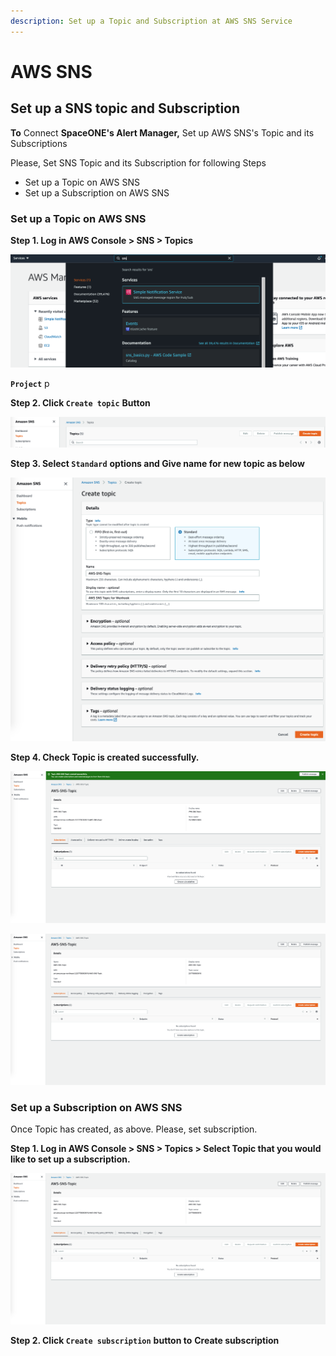 ```yaml
---
description: Set up a Topic and Subscription at AWS SNS Service
---
```


# AWS SNS

## Set up a SNS topic and Subscription

**To** Connect **SpaceONE's Alert Manager,** Set up AWS SNS's Topic and its Subscriptions

Please, Set SNS Topic and its Subscription for following Steps

* Set up a Topic on AWS SNS
* Set up a Subscription on AWS SNS

### Set up a Topic on AWS SNS

**Step 1. Log in AWS Console &gt; SNS &gt; Topics**

![](../../../.gitbook/assets/screen-shot-2021-06-28-at-13.54.56.png)

**`Project`**  p

**Step 2. Click `Create topic`**  **Button**

![](../../../.gitbook/assets/screen-shot-2021-06-28-at-13.57.52.png)

**Step 3. Select `Standard`**  **options and Give name for new topic as below**

![](../../../.gitbook/assets/screen-shot-2021-06-28-at-14.02.27.png)

**Step 4. Check Topic is created successfully.** 

![](../../../.gitbook/assets/screen-shot-2021-06-29-at-11.41.33.png)

![](../../../.gitbook/assets/screen-shot-2021-06-29-at-11.48.57%20%281%29.png)

### Set up a Subscription on AWS SNS

Once Topic has created, as above. Please, set subscription. 

**Step 1. Log in AWS Console &gt; SNS &gt; Topics &gt; Select Topic that you would like to set up a subscription.** 

![](../../../.gitbook/assets/screen-shot-2021-06-29-at-11.48.57.png)

**Step 2. Click `Create subscription`** **button to** **Create subscription**   


